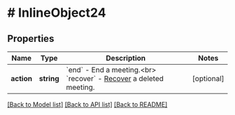 # # InlineObject24

## Properties

Name | Type | Description | Notes
------------ | ------------- | ------------- | -------------
**action** | **string** | &#x60;end&#x60; - End a meeting.&lt;br&gt; &#x60;recover&#x60; - [Recover](https://support.zoom.us/hc/en-us/articles/360038297111-Recover-a-deleted-meeting) a deleted meeting. | [optional] 

[[Back to Model list]](../../README.md#documentation-for-models) [[Back to API list]](../../README.md#documentation-for-api-endpoints) [[Back to README]](../../README.md)


